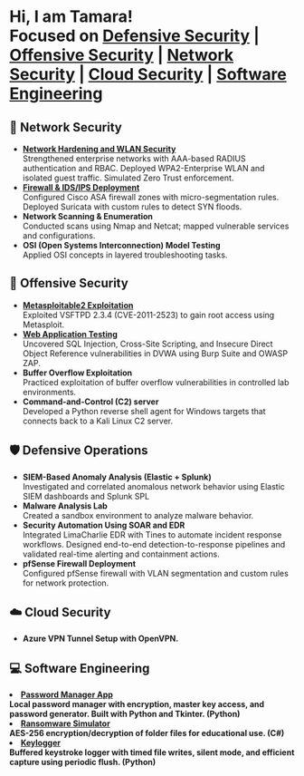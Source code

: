 <h1>Hi, I am Tamara!<br/>
Focused on 
<a href="#defensive-operations">Defensive Security</a> | 
<a href="#offensive-security">Offensive Security</a> | 
<a href="#network-security">Network Security</a> | 
<a href="#cloud-security">Cloud Security</a> |
<a href="software-engineering">Software Engineering</a >
</h1>


<h2 id="network-security">🔵 Network Security</h2>
<ul>
  <li>
     <b><a href="https://github.com/Tamarasza999/netlock-wlan" target="_blank">Network Hardening and WLAN Security</a></b><br/>
   Strengthened enterprise networks with AAA-based RADIUS authentication and RBAC. Deployed WPA2-Enterprise WLAN and isolated guest traffic. Simulated Zero Trust enforcement.
  </li>
  <li><b><a href="https://github.com/Tamarasza999/netlock-wlan#firewall--idsips-deployment" target="_blank">Firewall & IDS/IPS Deployment</a></b><br/>
    Configured Cisco ASA firewall zones with micro-segmentation rules.<br/>
    Deployed Suricata with custom rules to detect SYN floods.
  </li>
  <li><b>Network Scanning & Enumeration</b><br/>
    Conducted scans using Nmap and Netcat; mapped vulnerable services and configurations.
  </li>
  <li><b>OSI (Open Systems Interconnection) Model Testing</b><br/>
    Applied OSI concepts in layered troubleshooting tasks.
  </li>
</ul>

<h2 id="offensive-security">🔴 Offensive Security</h2>
<ul>
  <li>
    <b><a href="https://github.com/Tamarasza999/web-net-exploit#network-service-exploitation" target="_blank">Metasploitable2 Exploitation</a></b><br/>
    Exploited VSFTPD 2.3.4 (CVE-2011-2523) to gain root access using Metasploit.
  </li>
  <li>
    <b><a href="https://github.com/Tamarasza999/web-net-exploit" target="_blank">Web Application Testing</a></b><br/>
    Uncovered SQL Injection, Cross-Site Scripting, and Insecure Direct Object Reference vulnerabilities in DVWA using Burp Suite and OWASP ZAP.
  </li>
  <li>
    <b>Buffer Overflow Exploitation</b><br/>
    Practiced exploitation of buffer overflow vulnerabilities in controlled lab environments.
  </li>
  <li>
    <b>Command-and-Control (C2) server</b><br/>
    Developed a Python reverse shell agent for Windows targets that connects back to a Kali Linux C2 server.
  </li>
</ul>

<h2 id="defensive-operations">🛡️ Defensive Operations</h2>
<ul>
  <li><b>SIEM-Based Anomaly Analysis (Elastic + Splunk)</b><br/>
    Investigated and correlated anomalous network behavior using Elastic SIEM dashboards and Splunk SPL
  </li>
  <li><b>Malware Analysis Lab</b><br/>
    Created a sandbox environment to analyze malware behavior.
  </li>
  <li><b>Security Automation Using SOAR and EDR </b><br/>
  Integrated LimaCharlie EDR with Tines to automate incident response workflows. Designed end-to-end detection-to-response pipelines and validated real-time alerting and containment actions.
  </li>
  <li><b>pfSense Firewall Deployment</b><br/>
Configured pfSense firewall with VLAN segmentation and custom rules for network protection.
  </li>
</ul>

<h2 id="cloud-security">☁️ Cloud Security</h2>
<ul>
  <li><b>Azure VPN Tunnel Setup with OpenVPN.<br/>
  </li>
</ul>

<h2 id="software-engineering">💻 Software Engineering</h2>
<li>
  <b><a href="https://github.com/Tamarasza999/password-manager" target="_blank">Password Manager App</a></b><br/>
  Local password manager with encryption, master key access, and password generator. Built with Python and Tkinter. (Python)
</li>
  <li><b><a href="https://github.com/Tamarasza999/ransomware-sim" target="_blank">Ransomware Simulator</a></b><br/>
    AES-256 encryption/decryption of folder files for educational use. (C#)
  </li>
  <li><b><a href="https://github.com/Tamarasza999/keylogger" target="_blank">Keylogger</a></b><br/>
    Buffered keystroke logger with timed file writes, silent mode, and efficient capture using periodic flush. (Python)
  </li>
</ul>
